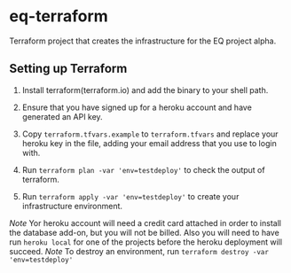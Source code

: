 # eq-terraform

Terraform project that creates the infrastructure for the EQ project alpha.

## Setting up Terraform

1. Install terraform(terraform.io) and add the binary to your shell path.

2. Ensure that you have signed up for a heroku account and have generated an API
key.

3. Copy `terraform.tfvars.example` to `terraform.tfvars` and replace your heroku
key in the file, adding your email address that you use to login with.

4. Run `terraform plan -var 'env=testdeploy'` to check the output of terraform.

5. Run `terraform apply -var 'env=testdeploy'` to create your infrastructure
environment.

*Note* Yor heroku account will need a credit card attached in order to install the database add-on, but you will not be billed.  Also you will need to have run `heroku local` for one of the projects before the heroku deployment will succeed.
*Note* To destroy an environment, run `terraform destroy -var 'env=testdeploy'`
